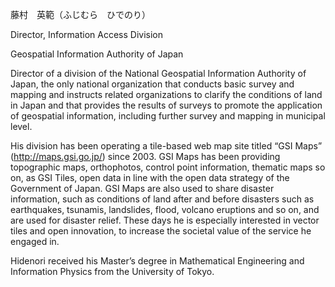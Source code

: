 藤村　英範（ふじむら　ひでのり）

Director, Information Access Division

Geospatial Information Authority of Japan

Director of a division of the National Geospatial Information Authority of Japan, the only national organization that conducts basic survey and mapping and instructs related organizations to clarify the conditions of land in Japan and that provides the results of surveys to promote the application of geospatial information, including further survey and mapping in municipal level.

His division has been operating a tile-based web map site titled “GSI Maps” (http://maps.gsi.go.jp/) since 2003. GSI Maps has been providing topographic maps, orthophotos, control point information, thematic maps so on, as GSI Tiles, open data in line with the open data strategy of the Government of Japan. GSI Maps are also used to share disaster information, such as conditions of land after and before disasters such as earthquakes, tsunamis, landslides, flood, volcano eruptions and so on, and are used for disaster relief. These days he is especially interested in vector tiles and open innovation, to increase the societal value of the service he engaged in.

Hidenori received his Master’s degree in Mathematical Engineering and Information Physics from the University of Tokyo.
